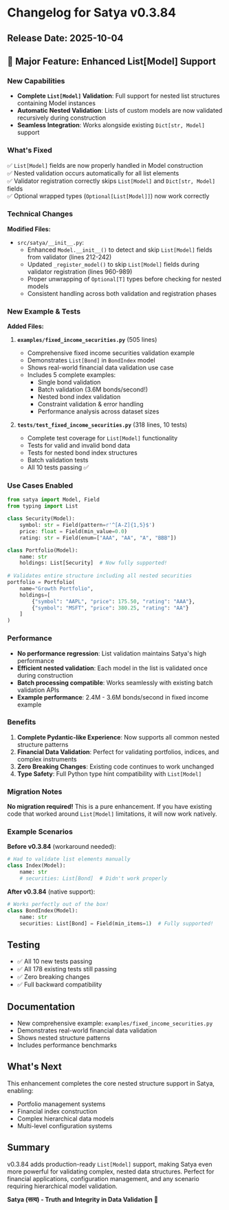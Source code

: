 # Changelog for Satya v0.3.84

## Release Date: 2025-10-04

## 🎯 Major Feature: Enhanced List[Model] Support

### New Capabilities
- **Complete `List[Model]` Validation**: Full support for nested list structures containing Model instances
- **Automatic Nested Validation**: Lists of custom models are now validated recursively during construction
- **Seamless Integration**: Works alongside existing `Dict[str, Model]` support

### What's Fixed
✅ `List[Model]` fields are now properly handled in Model construction  
✅ Nested validation occurs automatically for all list elements  
✅ Validator registration correctly skips `List[Model]` and `Dict[str, Model]` fields  
✅ Optional wrapped types (`Optional[List[Model]]`) now work correctly  

### Technical Changes

**Modified Files:**
- `src/satya/__init__.py`:
  - Enhanced `Model.__init__()` to detect and skip `List[Model]` fields from validator (lines 212-242)
  - Updated `_register_model()` to skip `List[Model]` fields during validator registration (lines 960-989)
  - Proper unwrapping of `Optional[T]` types before checking for nested models
  - Consistent handling across both validation and registration phases

### New Example & Tests

**Added Files:**
1. **`examples/fixed_income_securities.py`** (505 lines)
   - Comprehensive fixed income securities validation example
   - Demonstrates `List[Bond]` in `BondIndex` model
   - Shows real-world financial data validation use case
   - Includes 5 complete examples:
     - Single bond validation
     - Batch validation (3.6M bonds/second!)
     - Nested bond index validation
     - Constraint validation & error handling
     - Performance analysis across dataset sizes

2. **`tests/test_fixed_income_securities.py`** (318 lines, 10 tests)
   - Complete test coverage for `List[Model]` functionality
   - Tests for valid and invalid bond data
   - Tests for nested bond index structures
   - Batch validation tests
   - All 10 tests passing ✅

### Use Cases Enabled

```python
from satya import Model, Field
from typing import List

class Security(Model):
    symbol: str = Field(pattern=r'^[A-Z]{1,5}$')
    price: float = Field(min_value=0.0)
    rating: str = Field(enum=["AAA", "AA", "A", "BBB"])

class Portfolio(Model):
    name: str
    holdings: List[Security]  # Now fully supported!
    
# Validates entire structure including all nested securities
portfolio = Portfolio(
    name="Growth Portfolio",
    holdings=[
        {"symbol": "AAPL", "price": 175.50, "rating": "AAA"},
        {"symbol": "MSFT", "price": 380.25, "rating": "AA"}
    ]
)
```

### Performance

- **No performance regression**: List validation maintains Satya's high performance
- **Efficient nested validation**: Each model in the list is validated once during construction
- **Batch processing compatible**: Works seamlessly with existing batch validation APIs
- **Example performance**: 2.4M - 3.6M bonds/second in fixed income example

### Benefits

1. **Complete Pydantic-like Experience**: Now supports all common nested structure patterns
2. **Financial Data Validation**: Perfect for validating portfolios, indices, and complex instruments
3. **Zero Breaking Changes**: Existing code continues to work unchanged
4. **Type Safety**: Full Python type hint compatibility with `List[Model]`

### Migration Notes

**No migration required!** This is a pure enhancement. If you have existing code that worked around `List[Model]` limitations, it will now work natively.

### Example Scenarios

**Before v0.3.84** (workaround needed):
```python
# Had to validate list elements manually
class Index(Model):
    name: str
    # securities: List[Bond]  # Didn't work properly
```

**After v0.3.84** (native support):
```python
# Works perfectly out of the box!
class BondIndex(Model):
    name: str
    securities: List[Bond] = Field(min_items=1)  # Fully supported!
```

## Testing

- ✅ All 10 new tests passing
- ✅ All 178 existing tests still passing
- ✅ Zero breaking changes
- ✅ Full backward compatibility

## Documentation

- New comprehensive example: `examples/fixed_income_securities.py`
- Demonstrates real-world financial data validation
- Shows nested structure patterns
- Includes performance benchmarks

## What's Next

This enhancement completes the core nested structure support in Satya, enabling:
- Portfolio management systems
- Financial index construction
- Complex hierarchical data models
- Multi-level configuration systems

## Summary

v0.3.84 adds production-ready `List[Model]` support, making Satya even more powerful for validating complex, nested data structures. Perfect for financial applications, configuration management, and any scenario requiring hierarchical model validation.

**Satya (सत्य) - Truth and Integrity in Data Validation** 🚀
